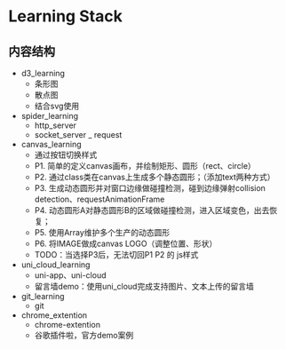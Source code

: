 # Learning Stack

## 内容结构
- d3_learning
    - 条形图
    - 散点图
    - 结合svg使用
- spider_learning
    - http_server
    - socket_server
    _ request
- canvas_learning
    - 通过按钮切换样式
    - P1. 简单的定义canvas画布，并绘制矩形、圆形（rect、circle）
    - P2. 通过class类在canvas上生成多个静态圆形；（添加text两种方式）
    - P3. 生成动态圆形并对窗口边缘做碰撞检测，碰到边缘弹射collision detection、requestAnimationFrame
    - P4. 动态圆形A对静态圆形B的区域做碰撞检测，进入区域变色，出去恢复；
    - P5. 使用Array维护多个生产的动态圆形
    - P6. 将IMAGE做成canvas LOGO（调整位置、形状） 
    - TODO：当选择P3后，无法切回P1 P2 的 js样式
- uni_cloud_learning
    - uni-app、uni-cloud
    - 留言墙demo：使用uni_cloud完成支持图片、文本上传的留言墙
- git_learning
    - git
- chrome_extention
    - chrome-extention
    - 谷歌插件啦，官方demo案例


